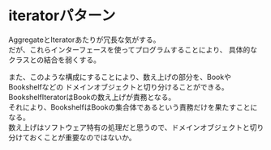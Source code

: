 # iteratorパターン

AggregateとIteratorあたりが冗長な気がする。  
だが、これらインターフェースを使ってプログラムすることにより、
具体的なクラスとの結合を弱くする。  

また、このような構成にすることにより、数え上げの部分を、BookやBookshelfなどの
ドメインオブジェクトと切り分けることができる。
BookshelfIteratorはBookの数え上げが責務となる。  
それにより、BookshelfはBookの集合体であるという責務だけを果たすことになる。  
数え上げはソフトウェア特有の処理だと思うので、ドメインオブジェクトと切り分けておくことが重要なのではないか。